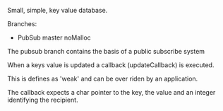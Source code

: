 Small, simple, key value database.

Branches:

* PubSub
  master
  noMalloc

The pubsub branch contains the basis of a public subscribe system

When a keys value is updated a callback (updateCallback) is executed.

This is defines as 'weak' and can be over riden by an application.

The callback expects a char pointer to the key, the value and an integer identifying the
recipient.


